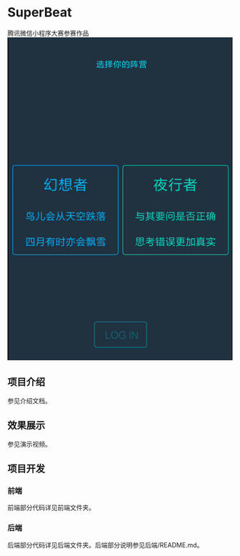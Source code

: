 # SuperBeat
腾讯微信小程序大赛参赛作品<br>
![登录界面](./images/choose.png "登录界面")

## 项目介绍
参见介绍文档。
## 效果展示
参见演示视频。
## 项目开发
### 前端
前端部分代码详见前端文件夹。
### 后端
后端部分代码详见后端文件夹。后端部分说明参见后端/README.md。
